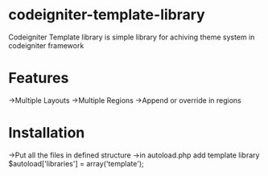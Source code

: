 codeigniter-template-library
============================

Codeigniter Template library is simple library for achiving theme system in codeigniter framework

Features
============================
->Multiple Layouts
->Multiple Regions
->Append or override in regions

Installation
============================
->Put all the files in defined structure
->in autoload.php add template library
  $autoload['libraries'] = array('template'); 


